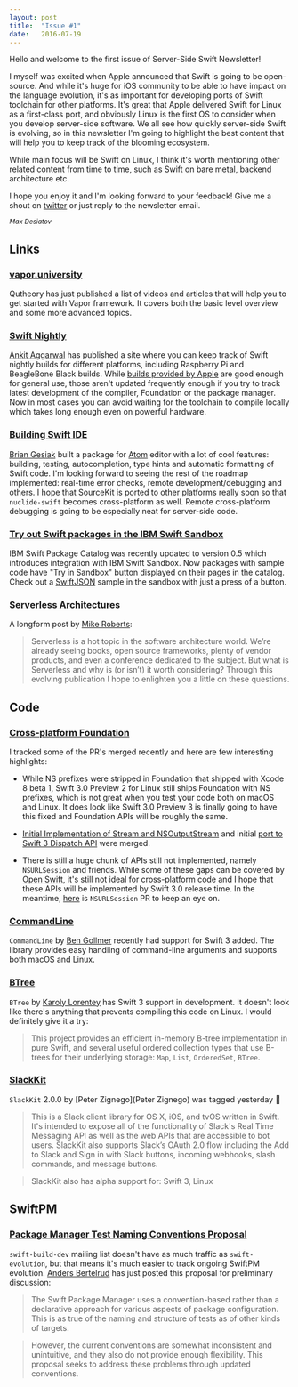 ```yaml
---
layout: post
title:  "Issue #1"
date:   2016-07-19
---
```

Hello and welcome to the first issue of Server-Side Swift Newsletter!

I myself was excited when Apple announced that Swift is going to be open-source. And while it's huge for iOS community to be able to have impact on the language evolution, it's as important for developing ports of Swift toolchain for other platforms. It's great that Apple delivered Swift for Linux as a first-class port, and obviously Linux is the first OS to consider when you develop server-side software. We all see how quickly server-side Swift is evolving, so in this newsletter I'm going to highlight the best content that will help you to keep track of the blooming ecosystem.

While main focus will be Swift on Linux, I think it's worth mentioning other related content from time to time, such as Swift on bare metal, backend architecture etc.

I hope you enjoy it and I'm looking forward to your feedback! Give me a shout on [twitter](https://twitter.com/maxdesiatov) or just reply to the newsletter email.

<small><i>Max Desiatov</i></small>

## Links

### [vapor.university](http://vapor.university)

Qutheory has just published a list of videos and articles that will help you to get started with Vapor framework. It covers both the basic level overview and some more advanced topics.

### [Swift Nightly](http://swiftnightly.com)

[Ankit Aggarwal](https://twitter.com/aciidb0mb3r) has published a site where you can keep track of Swift nightly builds for different platforms, including Raspberry Pi and BeagleBone Black builds. While [builds provided by Apple](https://swift.org/download/) are good enough for general use, those aren't updated frequently enough if you try to track latest development of the compiler, Foundation or the package manager. Now in most cases you can avoid waiting for the toolchain to compile locally which takes long enough even on powerful hardware.

### [Building Swift IDE](http://modocache.io/nuclide-swift-ide)

[Brian Gesiak](https://twitter.com/modocache) built a package for [Atom](https://atom.io) editor with a lot of cool features: building, testing, autocompletion, type hints and automatic formatting of Swift code. I'm looking forward to seeing the rest of the roadmap implemented: real-time error checks, remote development/debugging and others. I hope that SourceKit is ported to other platforms really soon so that `nuclide-swift` becomes cross-platform as well. Remote cross-platform debugging is going to be especially neat for server-side code.

### [Try out Swift packages in the IBM Swift Sandbox](https://developer.ibm.com/swift/2016/06/13/try-out-swift-packages-in-the-ibm-swift-sandbox/)

IBM Swift Package Catalog was recently updated to version 0.5 which introduces integration with IBM Swift Sandbox. Now packages with sample code have "Try in Sandbox" button displayed on their pages in the catalog. Check out a [SwiftJSON](https://swiftpkgs.ng.bluemix.net/package/IBM-Swift/SwiftyJSON) sample in the sandbox with just a press of a button.

### [Serverless Architectures](http://martinfowler.com/articles/serverless.html)

A longform post by [Mike Roberts](https://twitter.com/mikebroberts):

> Serverless is a hot topic in the software architecture world. We’re already seeing books, open source frameworks, plenty of vendor products, and even a conference dedicated to the subject. But what is Serverless and why is (or isn’t) it worth considering? Through this evolving publication I hope to enlighten you a little on these questions.

## Code

### [Cross-platform Foundation](https://github.com/apple/swift-corelibs-foundation/commits/master)

I tracked some of the PR's merged recently and here are few interesting highlights:

* While NS prefixes were stripped in Foundation that shipped with Xcode 8 beta 1, Swift 3.0 Preview 2 for Linux still ships Foundation with NS prefixes, which is not great when you test your code both on macOS and Linux. It does look like Swift 3.0 Preview 3 is finally going to have this fixed and Foundation APIs will be roughly the same.

* [Initial Implementation of Stream and NSOutputStream](https://github.com/apple/swift-corelibs-foundation/pull/443) and initial [port to Swift 3 Dispatch API](https://github.com/apple/swift-corelibs-foundation/pull/434) were merged.

* There is still a huge chunk of APIs still not implemented, namely `NSURLSession` and friends. While some of these gaps can be covered by [Open Swift](https://github.com/open-swift), it's still not ideal for cross-platform code and I hope that these APIs will be implemented by Swift 3.0 release time. In the meantime, [here](https://github.com/apple/swift-corelibs-foundation/pull/426) is `NSURLSession` PR to keep an eye on.

### [CommandLine](https://github.com/jatoben/CommandLine)

`CommandLine` by [Ben Gollmer](https://github.com/jatoben) recently had support for Swift 3 added. The library provides easy handling of command-line arguments and supports both macOS and Linux.

### [BTree](https://github.com/lorentey/BTree/tree/swift3)

`BTree` by [Karoly Lorentey](https://github.com/lorentey) has Swift 3 support in development. It doesn't look like there's anything that prevents compiling this code on Linux. I would definitely give it a try:

>This project provides an efficient in-memory B-tree implementation in pure Swift, and several useful ordered collection types that use B-trees for their underlying storage: `Map`, `List`, `OrderedSet`, `BTree`.

### [SlackKit](https://github.com/pvzig/SlackKit)

`SlackKit` 2.0.0 by [Peter Zignego](Peter Zignego) was tagged yesterday 🎉

>This is a Slack client library for OS X, iOS, and tvOS written in Swift. It's intended to expose all of the functionality of Slack's Real Time Messaging API as well as the web APIs that are accessible to bot users. SlackKit also supports Slack’s OAuth 2.0 flow including the Add to Slack and Sign in with Slack buttons, incoming webhooks, slash commands, and message buttons.

>SlackKit also has alpha support for: Swift 3, Linux

## SwiftPM

### [Package Manager Test Naming Conventions Proposal](https://lists.swift.org/pipermail/swift-build-dev/Week-of-Mon-20160718/000555.html)

`swift-build-dev` mailing list doesn't have as much traffic as `swift-evolution`, but that means it's much easier to track ongoing SwiftPM evolution. [Anders Bertelrud](https://github.com/abertelrud) has just posted this proposal for preliminary discussion:

> The Swift Package Manager uses a convention-based rather than a declarative approach for various aspects of package configuration. This is as true of the naming and structure of tests as of other kinds of targets.

> However, the current conventions are somewhat inconsistent and unintuitive, and they also do not provide enough flexibility. This proposal seeks to address these problems through updated conventions.
